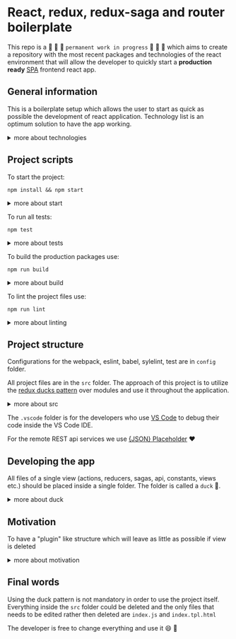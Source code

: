 # React, redux, redux-saga and router boilerplate

This repo is a :construction: :construction: :construction: `permanent work in progress` :construction: :construction: :construction: which aims to create a repository with the most recent packages and technologies of the react environment that will allow the developer to quickly start a **production ready** [SPA](https://en.wikipedia.org/wiki/Single-page_application) frontend react app.

## General information

This is a boilerplate setup which allows the user to start as quick as possible the development of react application. Technology list is an optimum solution to have the app working.

 <details>
 <summary>more about technologies</summary>
<blockquote>
The repo includes following technologies:

- [React](https://reactjs.org/)
- [Redux](https://redux.js.org/)
- [Redux saga middleware](https://redux-saga.js.org/)
- [React router](https://reactrouter.com/)

For styling:

- [PostCSS](https://postcss.org/)

For building:

- [Babel](https://babeljs.io/)
- [Webpack](https://webpack.js.org/)

For linting:

- [Eslint](https://eslint.org/)
- [Stylelint](https://stylelint.io/)

For testing:

- [Jest](https://jestjs.io/en/)

All of the packages have their versions set to `latest` and thus the project could be broken on major braking changes to any of the packages. The responsibility of updating is personal of the user and the CI build process should be used as indicator to verify that everything is working (compiling, building and visualizing). When using this template to create a production ready packages the versioning of libraries must be changed to fixed versioning using of one of the [npm versioning ](https://docs.npmjs.com/about-semantic-versioning).

</blockquote>
</details>

## Project scripts

To start the project:

`npm install && npm start`

<details>
<summary>more about start</summary>
<blockquote>
 Every time the project is started there is a possibility for a new package to be with a new version and thus to prevent the compiling and using of the project. The <code>latest</code> approach is used to spot problems with new versions of packages as quickly as possible and to fix them. The main maintenance task of the project is to be compilable and usable. Adding new technologies or removing them should be considered after assessing all of the pros and cons.
</blockquote>
</details>

To run all tests:

`npm test`

<details>
<summary>more about tests</summary>
<blockquote>
 The tests should cover all of the repository files that must be tested. The goal is to achieve above 80% test coverage. Groups of files that will be excluded from testing are:
- Action creators
</blockquote>
</details>

To build the production packages use:

`npm run build`

<details>
<summary>more about build</summary>
<blockquote>
 The build build script will create a production packages in the <code>build</code> folder. The packages are minified and obfuscated to reduce the overall size.
</blockquote>
</details>

To lint the project files use:

`npm run lint`

<details>
<summary>more about linting</summary>
<blockquote>
 Currently the project include javascript linting (eslint) and css linting (stylelint). All rules of the eslint are in the <code>config/eslint</code> folder.
</blockquote>
</details>

## Project structure

Configurations for the webpack, eslint, babel, sylelint, test are in `config` folder.

All project files are in the `src` folder. The approach of this project is to utilize the [redux ducks pattern](https://medium.com/@matthew.holman/what-is-redux-ducks-46bcb1ad04b7) over modules and use it throughout the application.

<details>
<summary>more about src</summary>
<blockquote>
The file <code>index.js</code> is the entry point for the application and <code>index.tpl.html</code> is the template used by webpack to bundle and create the final <code>index.html</code>.
</blockquote>
</details>

The `.vscode` folder is for the developers who use [VS Code](https://code.visualstudio.com/) to debug their code inside the VS Code IDE.

For the remote REST api services we use [{JSON} Placeholder](https://jsonplaceholder.typicode.com) :heart:

## Developing the app

All files of a single view (actions, reducers, sagas, api, constants, views etc.) should be placed inside a single folder. The folder is called a `duck` :duck:.

<details>
<summary>more about duck</summary>
<blockquote>
 In order to add a new view to the project there should be a particular pattern that should be followed. All the files should export their main activities into the <code>index.js</code> which should be at the root of the :duck:

```javascript
import React from 'react';
import { Route } from 'react-router-dom';

import { TasksList } from './views/tasks-list';
import { fetchTasksData } from './sagas/fetch-tasks-saga';
import { tasks } from './reducers/tasks-reducer';
import { tasksActions } from './actions/tasks-actions';
import { tasksListRoute } from './constants/routes';

export default {
  component: TasksList,
  sagas: [fetchTasksData],
  reducer: tasks,
  actions: tasksActions,
  path: tasksListRoute,
  route: () => (
    <Route exact path={tasksListRoute}>
      <TasksList />
    </Route>
  ),
};
```

The <code>index.js</code> then <code>export default</code> an object with particular structure that holds all resources of the duck. This export is then reexported with name in the <code>app-loader.js</code>. The name of the reexport is the same as the name of the duck (in camelCase) and this name will be used as the brach name of the redux store where the state of the duck will reside.

</blockquote>
</details>

## Motivation

To have a "plugin" like structure which will leave as little as possible if view is deleted

<details>
<summary>more about motivation</summary>
<blockquote>
That pattern will allow the developer to quickly create a new view in one space, following one design patterns and not having to browse throughout numerous folders to add/edit actions or reducers or something else. Using this pattern reduce the 'time to wondering' of the developer where exactly to put something :smile:. It should also lower the file sizes.
</blockquote>
</details>

## Final words

Using the duck pattern is not mandatory in order to use the project itself. Everything inside the `src` folder could be deleted and the only files that needs to be edited rather then deleted are `index.js` and `index.tpl.html`

The developer is free to change everything and use it :smile: :gift:
